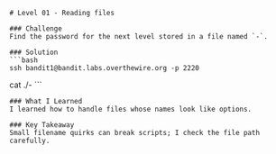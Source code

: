     # Level 01 - Reading files

    ### Challenge
    Find the password for the next level stored in a file named `-`.

    ### Solution
    ```bash
    ssh bandit1@bandit.labs.overthewire.org -p 2220
cat ./-
    ```

    ### What I Learned
    I learned how to handle files whose names look like options.

    ### Key Takeaway
    Small filename quirks can break scripts; I check the file path carefully.
